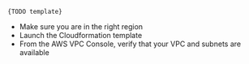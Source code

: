 
```
{TODO template}
```

* Make sure you are in the right region
* Launch the Cloudformation template
* From the AWS VPC Console, verify that your VPC and subnets are available